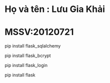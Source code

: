 # Họ và tên : Lưu Gia Khải
# MSSV:20120721

pip install flask_sqlalchemy

pip install flask_bcrypt

pip install flask_login

pip install flask
